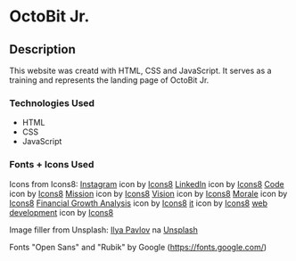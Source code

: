 # OctoBit Jr. 

## Description
This website was creatd with HTML, CSS and JavaScript. It serves as a training and represents the landing page of OctoBit Jr. 

### Technologies Used 
- HTML
- CSS
- JavaScript

### Fonts + Icons Used 
Icons from Icons8:
<a target="_blank" href="https://icons8.com/icon/59813/instagram">Instagram</a> icon by <a target="_blank" href="https://icons8.com">Icons8</a>
<a target="_blank" href="https://icons8.com/icon/98960/linkedin">LinkedIn</a> icon by <a target="_blank" href="https://icons8.com">Icons8</a>
<a target="_blank" href="https://icons8.com/icon/11240/source-code">Code</a> icon by <a target="_blank" href="https://icons8.com">Icons8</a>
<a target="_blank" href="https://icons8.com/icon/46274/mission">Mission</a> icon by <a target="_blank" href="https://icons8.com">Icons8</a>
<a target="_blank" href="https://icons8.com/icon/pzUgacknIvvX/surprise">Vision</a> icon by <a target="_blank" href="https://icons8.com">Icons8</a>
<a target="_blank" href="https://icons8.com/icon/37290/morale">Morale</a> icon by <a target="_blank" href="https://icons8.com">Icons8</a>
<a target="_blank" href="https://icons8.com/icon/123780/financial-growth-analysis">Financial Growth Analysis</a> icon by <a target="_blank" href="https://icons8.com">Icons8</a>
<a target="_blank" href="https://icons8.com/icon/aNcHqZHPMIyk/macbook-settings">it</a> icon by <a target="_blank" href="https://icons8.com">Icons8</a>
<a target="_blank" href="https://icons8.com/icon/12447/google-code">web development</a> icon by <a target="_blank" href="https://icons8.com">Icons8</a>

Image filler from Unsplash:
<a href="https://unsplash.com/pt-br/@ilyapavlov?utm_content=creditCopyText&utm_medium=referral&utm_source=unsplash">Ilya Pavlov</a> na <a href="https://unsplash.com/pt-br/fotografias/monitor-showing-java-programming-OqtafYT5kTw?utm_content=creditCopyText&utm_medium=referral&utm_source=unsplash">Unsplash</a>

Fonts "Open Sans" and "Rubik" by Google (https://fonts.google.com/)
